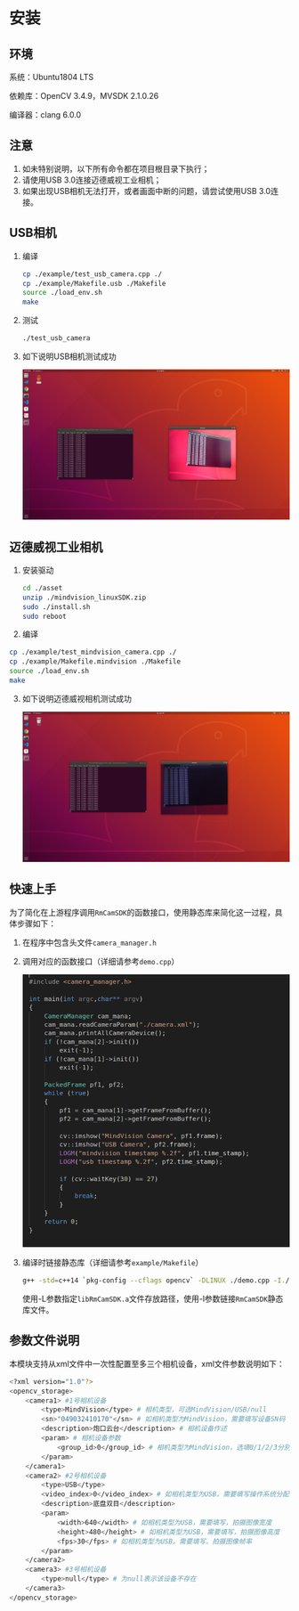 <!--
 * @Copyright: © 2021, BeingGod. All rights reserved.
 * @Author: BeingGod
 * @Date: 2021-07-31 11:31:12
 * @LastEditors: BeingGod
 * @LastEditTime: 2021-07-31 11:58:49
 * @Description: 
-->
# 安装



## 环境

系统：Ubuntu1804 LTS

依赖库：OpenCV 3.4.9，MVSDK 2.1.0.26

编译器：clang 6.0.0



## 注意

1. 如未特别说明，以下所有命令都在项目根目录下执行；
2. 请使用USB 3.0连接迈德威视工业相机；
3. 如果出现USB相机无法打开，或者画面中断的问题，请尝试使用USB 3.0连接。



## USB相机

1. 编译

   ```bash
   cp ./example/test_usb_camera.cpp ./
   cp ./example/Makefile.usb ./Makefile
   source ./load_env.sh
   make
   ```

2. 测试

   ```bash
   ./test_usb_camera
   ```

3. 如下说明USB相机测试成功

   ![usb_test](https://github.com/BeingGod/YSU-RM-CamSDK/blob/main/asset/usb_test.png)



## 迈德威视工业相机

1. 安装驱动

   ```bash
   cd ./asset
   unzip ./mindvision_linuxSDK.zip
   sudo ./install.sh
   sudo reboot
   ```

2.  编译

   ```bash
   cp ./example/test_mindvision_camera.cpp ./
   cp ./example/Makefile.mindvision ./Makefile
   source ./load_env.sh
   make
   ```

3. 如下说明迈德威视相机测试成功

   ![mindvision_test](https://github.com/BeingGod/YSU-RM-CamSDK/blob/main/asset/mindvision_test.png)



## 快速上手

​	为了简化在上游程序调用`RmCamSDK`的函数接口，使用静态库来简化这一过程，具体步骤如下：

1. 在程序中包含头文件`camera_manager.h`

2. 调用对应的函数接口（详细请参考`demo.cpp`）

   ![demo](https://github.com/BeingGod/YSU-RM-CamSDK/blob/main/asset/demo.png)

3. 编译时链接静态库（详细请参考`example/Makefile`）

   ```bash
   g++ -std=c++14 `pkg-config --cflags opencv` -DLINUX ./demo.cpp -I./include -L./lib -lRmCamSDK -lpthread `pkg-config --libs opencv` -lMVSDK -o demo
   ```

   使用-L参数指定`libRmCamSDK.a`文件存放路径，使用-l参数链接`RmCamSDK`静态库文件。
   
   

## 参数文件说明

   本模块支持从xml文件中一次性配置至多三个相机设备，xml文件参数说明如下：

```bash
<?xml version="1.0"?>
<opencv_storage>
    <camera1> #1号相机设备
        <type>MindVision</type> # 相机类型，可选MindVision/USB/null
        <sn>"049032410170"</sn> # 如相机类型为MindVision，需要填写设备SN码
        <description>炮口云台</description> # 相机设备作述
        <param> # 相机设备参数
            <group_id>0</group_id> # 相机类型为MindVision，选填0/1/2/3分别对应四套参数
        </param>
    </camera1>
    <camera2> #2号相机设备
        <type>USB</type>
        <video_index>0</video_index> # 如相机类型为USB，需要填写操作系统分配的设备标志
        <description>底盘双目</description>
        <param>
            <width>640</width> # 如相机类型为USB，需要填写，拍摄图像宽度
            <height>480</height> # 如相机类型为USB，需要填写，拍摄图像高度
            <fps>30</fps> # 如相机类型为USB，需要填写，拍摄图像帧率
        </param>
    </camera2>
    <camera3> #3号相机设备
        <type>null</type> # 为null表示该设备不存在
    </camera3>
</opencv_storage>
```